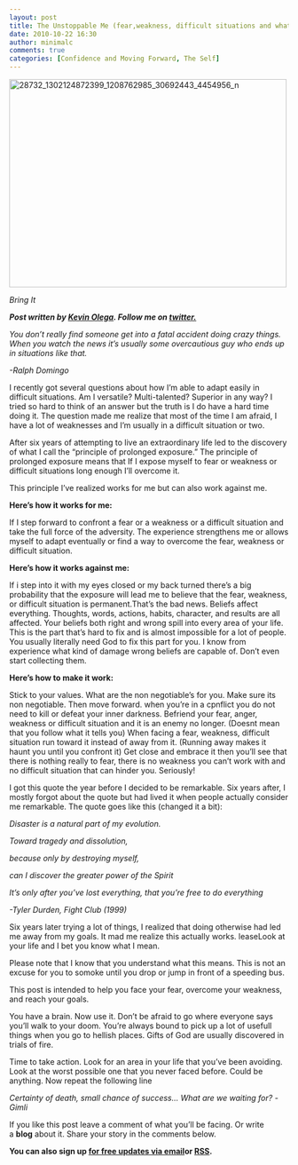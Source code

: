 ```yaml
---
layout: post
title: The Unstoppable Me (fear,weakness, difficult situations and what to do about it)
date: 2010-10-22 16:30
author: minimalc
comments: true
categories: [Confidence and Moving Forward, The Self]
---
```

<a title="28732_1302124872399_1208762985_30692443_4454956_n by Kevin Olega, on Flickr" href="http://www.flickr.com/photos/kevinolega/5053181501/"><img src="http://farm5.static.flickr.com/4088/5053181501_4b7f035bef.jpg" alt="28732_1302124872399_1208762985_30692443_4454956_n" width="500" height="375" /></a>

<em>Bring It</em>

<em><strong>Post written by </strong><a href="http://minimalchanges.com/blog/about"><strong>Kevin Olega</strong></a><strong>. Follow me on </strong><a href="http://twitter.com/kevinolega"><strong>twitter.</strong></a></em>

<em>You don’t really find someone get into a fatal accident doing crazy things. When you watch the news it’s usually some overcautious guy who ends up in situations like that.</em>

<em>-Ralph Domingo</em>

I recently got several questions about how I’m able to adapt easily in difficult situations. Am I versatile? Multi-talented? Superior in any way? I tried so hard to think of an answer but the truth is I do have a hard time doing it. The question made me realize that most of the time I am afraid, I have a lot of weaknesses and I’m usually in a difficult situation or two.

After six years of attempting to live an extraordinary life led to the discovery of what I call the “principle of prolonged exposure.” The principle of prolonged exposure means that If I expose myself to fear or weakness or difficult situations long enough I’ll overcome it.

This principle I’ve realized works for me but can also work against me.

<strong>Here’s how it works for me:</strong>

If I step forward to confront a fear or a weakness or a difficult situation and take the full force of the adversity. The experience strengthens me or allows myself to adapt eventually or find a way to overcome the fear, weakness or difficult situation.

<strong>Here’s how it works against me:</strong>

If i step into it with my eyes closed or my back turned there’s a big probability that the exposure will lead me to believe that the fear, weakness, or difficult situation is permanent.That’s the bad news. Beliefs affect everything. Thoughts, words, actions, habits, character, and results are all affected. Your beliefs both right and wrong spill into every area of your life. This is the part that’s hard to fix and is almost impossible for a lot of people. You usually literally need God to fix this part for you. I know from experience what kind of damage wrong beliefs are capable of. Don’t even start collecting them.

<strong>Here’s how to make it work:</strong>

Stick to your values. What are the non negotiable’s for you. Make sure its non negotiable. Then move forward. when you’re in a cpnflict you do not need to kill or defeat your inner darkness. Befriend your fear, anger, weakness or difficult situation and it is an enemy no longer. (Doesnt mean that you follow what it tells you) When facing a fear, weakness, difficult situation run toward it instead of away from it. (Running away makes it haunt you until you confront it) Get close and embrace it then you’ll see that there is nothing really to fear, there is no weakness you can’t work with and no difficult situation that can hinder you. Seriously!

I got this quote the year before I decided to be remarkable. Six years after, I mostly forgot about the quote but had lived it when people actually consider me remarkable. The quote goes like this (changed it a bit):

<em>Disaster is a natural part of my evolution.</em>

<em>Toward tragedy and dissolution,</em>

<em>because only by destroying myself,</em>

<em>can I discover the greater power of the Spirit</em>

<em>It’s only after you’ve lost everything, that you’re free to do everything</em>

<em>-Tyler Durden, Fight Club (1999)</em>

Six years later trying a lot of things, I realized that doing otherwise had led me away from my goals. It mad me realize this actually works. leaseLook at your life and I bet you know what I mean.

Please note that I know that you understand what this means. This is not an excuse for you to somoke until you drop or jump in front of a speeding bus.

This post is intended to help you face your fear, overcome your weakness, and reach your goals.

You have a brain. Now use it. Don’t be afraid to go where everyone says you’ll walk to your doom. You’re always bound to pick up a lot of usefull things when you go to hellish places. Gifts of God are usually discovered in trials of fire.

Time to take action. Look for an area in your life that you’ve been avoiding. Look at the worst possible one that you never faced before. Could be anything. Now repeat the following line

<em>Certainty of death, *small* chance of success… What are we waiting for? -Gimli</em>

If you like this post leave a comment of what you’ll be facing. Or write a <strong>blog</strong> about it. Share your story in the comments below.

<strong>You can also sign up <a href="http://feedburner.google.com/fb/a/mailverify?uri=Minimalchangescom">for free updates via email</a>or <a href="http://feeds.feedburner.com/minimalchangescom">RSS</a>.</strong>
